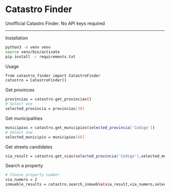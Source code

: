 # Catastro Finder

Unofficial Catastro Finder. No API keys required

---

Installation

```bash
python3 -m venv venv
source venv/bin/activate
pip install -r requirements.txt
```

Usage

```bash
from catastro_finder import CatastroFinder
catastro = CatastroFinder()
```

Get provinces

```bash
provincias = catastro.get_provincias()
# Select one
selected_provincia = provincias[30]
```

Get municipalities

```bash
municipios = catastro.get_municipios(selected_provincia['Codigo'])
# Select one
selected_municipio = municipios[68]
```

Get streets candidates

```bash
via_result = catastro.get_vias(selected_provincia['Codigo'],selected_municipio['Codigo'],"JACINTO")[0]
```

Search a property

```bash
# Choose property number
via_numero = 2
inmueble_results = catastro.search_inmueble(via_result,via_numero,selected_provincia,selected_municipio)
```
